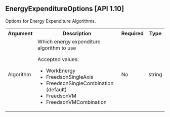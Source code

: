 ## EnergyExpenditureOptions [API 1.10]

Options for Energy Expenditure Algorithms.

<table>
  <tr>
    <th>Argument</th>
    <th>Description</th>
    <th>Required</th>
    <th>Type</th>
  </tr>
  <tr>
    <td>Algorithm</td>
    <td>Which energy expenditure algorithm to use
        <p>Accepted values:</p>
        <ul>
            <li>WorkEnergy</li>
            <li>FreedsonSingleAxis</li>
            <li>FreedsonSingleCombination (default)</li>
            <li>FreedsonVM</li>
            <li>FreedsonVMCombination</li>
		</ul>
    </td>
    <td>No</td>
    <td>string</td>
  </tr>
</table>
